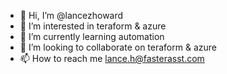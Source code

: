 - 👋 Hi, I’m @lancezhoward
- 👀 I’m interested in teraform & azure
- 🌱 I’m currently learning automation
- 💞️ I’m looking to collaborate on teraform & azure
- 📫 How to reach me lance.h@fasterasst.com

<!---
lancezhoward/lancezhoward is a ✨ special ✨ repository because its `README.md` (this file) appears on your GitHub profile.
You can click the Preview link to take a look at your changes.
--->
